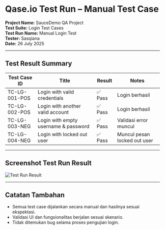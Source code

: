 # Qase.io Test Run – Manual Test Case

**Project Name:** SauceDemo QA Project  
**Test Suite:** Login Test Cases  
**Test Run Name:** Manual Login Test  
**Tester:** Sasqiana  
**Date:** 26 July 2025

---

## Test Result Summary

| Test Case ID     | Title                                | Result  | Notes                          |
|------------------|--------------------------------------|---------|--------------------------------|
| TC-LG-001-POS    | Login with valid credentials         | ✅ Pass | Login berhasil                 |
| TC-LG-002-POS    | Login with another valid account     | ✅ Pass | Login berhasil                 |
| TC-LG-003-NEG    | Login with empty username & password | ✅ Pass | Validasi error muncul          |
| TC-LG-004-NEG    | Login with locked out user           | ✅ Pass | Muncul pesan locked out user   |

---

## Screenshot Test Run Result

![Test Run Result](../documentations/qase-test-run-result.png)

---

## Catatan Tambahan

- Semua test case dijalankan secara manual dan hasilnya sesuai ekspektasi.
- Validasi UI dan fungsionalitas berjalan sesuai skenario.
- Tidak ditemukan bug selama proses pengujian login.
